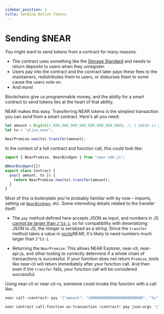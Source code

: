```yaml
---
sidebar_position: 2
title: Sending Native Tokens
---
```


# Sending $NEAR

You might want to send tokens from a contract for many reasons.

- The contract uses something like the [Storage Standard](https://nomicon.io/Standards/StorageManagement) and needs to return deposits to users when they unregister.
- Users pay into the contract and the contract later pays these fees to the maintainers, redistributes them to users, or disburses them to some cause the users vote on.
- And more!

Blockchains give us programmable money, and the ability for a smart contract to send tokens lies at the heart of that ability.

NEAR makes this easy. Transferring NEAR tokens is the simplest transaction you can send from a smart contract. Here's all you need:

```js
let amount = BigInt(1_000_000_000_000_000_000_000_000); // 1 $NEAR as yoctoNEAR
let to = "alice.near";

NearPromise.new(to).transfer(amount);
```

In the context of a full contract and function call, this could look like:

```js
import { NearPromise, NearBindgen } from "near-sdk-js";

@NearBindgen({})
export class Contract {
  pay({ amount, to }) {
    return NearPromise.new(to).transfer(amount);
  }
}
```

Most of this is boilerplate you're probably familiar with by now – imports, setting up [`NearBindgen`](../contract-structure/near-bindgen.md), etc. Some interesting details related to the transfer itself:

- The `pay` method defined here accepts JSON as input, and numbers in JS [cannot be larger than `2^53-1`](https://developer.mozilla.org/en-US/docs/Web/JavaScript/Reference/Global_Objects/Number/MAX_SAFE_INTEGER), so for compatibility with deserializing JSON to JS, the integer is serialized as a string. Since the `transfer` method takes a value in [yocto](https://en.wikipedia.org/wiki/Yocto-)NEAR, it's likely to need numbers much larger than `2^53-1`.

- Returning the `NearPromise`: This allows NEAR Explorer, near-cli, near-api-js, and other tooling to correctly determine if a whole chain of transactions is successful. If your function does not return `Promise`, tools like near-cli will return immediately after your function call. And then even if the `transfer` fails, your function call will be considered successful.

Using near-cli or near-cli-rs, someone could invoke this function with a call like:

<Tabs className="language-tabs" groupId="code-tabs">
<TabItem value="Near-CLI">


```bash
near call <contract> pay '{"amount": "1000000000000000000000000", "to": "example.near"}' --accountId benjiman.near
```



</TabItem>
<TabItem value="Near-CLI-rs">

```bash
near contract call-function as-transaction <contract> pay json-args '{"amount": "1000000000000000000000000", "to": "example.near"}' prepaid-gas '30 TeraGas' attached-deposit '0 NEAR' sign-as benjiman.near network-config testnet sign-with-keychain send
```



</TabItem>
</Tabs>

